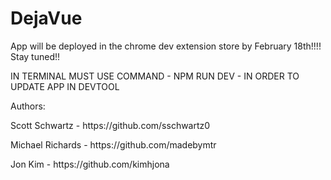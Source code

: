 # DejaVue

App will be deployed in the chrome dev extension store by February 18th!!!! Stay tuned!!

IN TERMINAL MUST USE COMMAND - NPM RUN DEV - IN ORDER TO UPDATE APP IN DEVTOOL


Authors:
<p>Scott Schwartz - https://github.com/sschwartz0</p>
<p>Michael Richards - https://github.com/madebymtr</p>
<p>Jon Kim - https://github.com/kimhjona</p>
